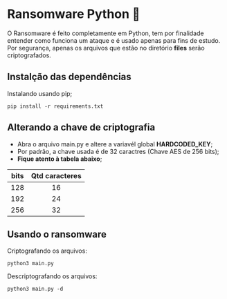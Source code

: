 Ransomware Python :snake:
========================

O Ransomware é feito completamente em Python, tem por finalidade entender como funciona um ataque e é usado apenas para fins de estudo.
Por segurança, apenas os arquivos que estão no diretório **files** serão criptografados.

Instalção das dependências
--------------------------

Instalando usando pip;

	pip install -r requirements.txt

Alterando a chave de criptografia
---------------------------------

* Abra o arquivo main.py e altere a variavél global **HARDCODED_KEY**;
* Por padrão, a chave usada é de 32 caractres (Chave AES de 256 bits);
* **Fique atento à tabela abaixo**;

| bits | Qtd caracteres |
| :--: | :------------: |
| 128  |       16       |
| 192  |       24       |
| 256  |       32       |

Usando o ransomware
-------------------

Criptografando os arquivos:

	python3 main.py

Descriptografando os arquivos:

	python3 main.py -d